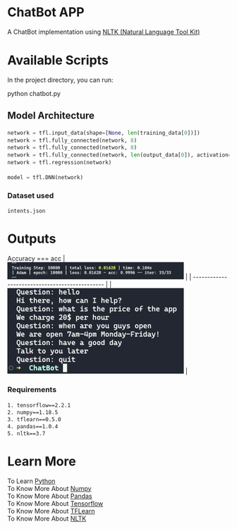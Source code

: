 # ChatBot APP
A ChatBot implementation using [NLTK (Natural Language Tool Kit)](https://www.nltk.org)

# Available Scripts
In the project directory, you can run:

python chatbot.py

## Model Architecture
```py
network = tfl.input_data(shape=[None, len(training_data[0])])
network = tfl.fully_connected(network, 8) 
network = tfl.fully_connected(network, 8) 
network = tfl.fully_connected(network, len(output_data[0]), activation='softmax') 
network = tfl.regression(network)

model = tfl.DNN(network)
```
### Dataset used
```
intents.json
```

# Outputs
Accuracy === acc
|<img src="./assets/accuracy.png" width=400 alt=""> |
| ---------------------------------------------- | 
| <img src="./assets/output.png" width=400 alt=""> | 

### Requirements
```
1. tensorflow==2.2.1
2. numpy==1.18.5
3. tflearn==0.5.0
4. pandas==1.0.4
5. nltk==3.7
```

# Learn More
To Learn [Python](https://www.python.org/doc/)\
To Know More About [Numpy](https://numpy.org)\
To Know More About [Pandas](https://pandas.pydata.org)\
To Know More About [Tensorflow](https://jinja.palletsprojects.com/en/3.1.x/)\
To Know More About [TFLearn](http://tflearn.org)\
To Know More About [NLTK](https://www.nltk.org)